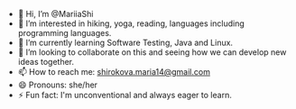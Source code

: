 - 👋 Hi, I’m @MariiaShi
- 👀 I’m interested in hiking, yoga, reading, languages including programming languages.
- 🌱 I’m currently learning Software Testing, Java and Linux.
- 💞️ I’m looking to collaborate on this and seeing how we can develop new ideas together.
- 📫 How to reach me: shirokova.maria14@gmail.com
- 😄 Pronouns: she/her
- ⚡ Fun fact: I'm unconventional and always eager to learn. 

<!---
MariiaShi/MariiaShi is a ✨ special ✨ repository because its `README.md` (this file) appears on your GitHub profile.
You can click the Preview link to take a look at your changes.
--->
